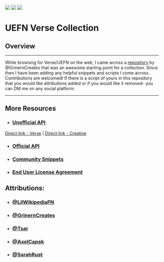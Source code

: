 ![](https://github.com/LilWikipedia/UEFNVersePocketWiki/assets/78571191/a894c872-b4e0-492e-b7dd-2c79dc971abe) ![](https://github.com/LilWikipedia/UEFNVersePocketWiki/assets/78571191/fe7cbe1e-1b77-49b4-b4aa-a6c6866882ce) ![](https://github.com/LilWikipedia/UEFNVersePocketWiki/assets/78571191/16c1ae8d-0299-4f94-81dd-8c8997188c76)

# UEFN Verse Collection
## Overview
***
While browsing for Verse/UEFN on the web, I came across a [repository](https://github.com/MadsMGrin/Verse) by @GrinernCreates that was an awesome starting point for a collection. Since then I have been adding any helpful snippets and scripts I come across. Contributions are welcomed! If there is a script of yours in this repository that you would like attributions added or if you would like it removed- you can DM me on any social platform.
***
## More Resources

* ### [Unofficial API](https://fncwiki.com)
[Direct link - Verse](https://www.verse.fncwiki.com) | [Direct link - Creative](https://www.creative.fncwiki.com)
* ### [Official API](https://dev.epicgames.com/documentation/en-us/uefn/verse-api)
* ### [Community Snippets](https://dev.epicgames.com/community/fortnite/snippets)
* ### [End User License Agreement](https://www.unrealengine.com/eula)

## Attributions:

* ### [@LilWikipediaFN](https://allmylinks.com/lilwikipedia)
* ### [@GrinernCreates](https://twitter.com/GrinernCreates)
* ### [@Tsar](https://youtube.com/@TsarShorts)
* ### [@AxelCapek](https://x.com/AxelCapek)
* ### [@SarahRust](https://dev.epicgames.com/community/profile/5B4Z8/summergrrrl)
